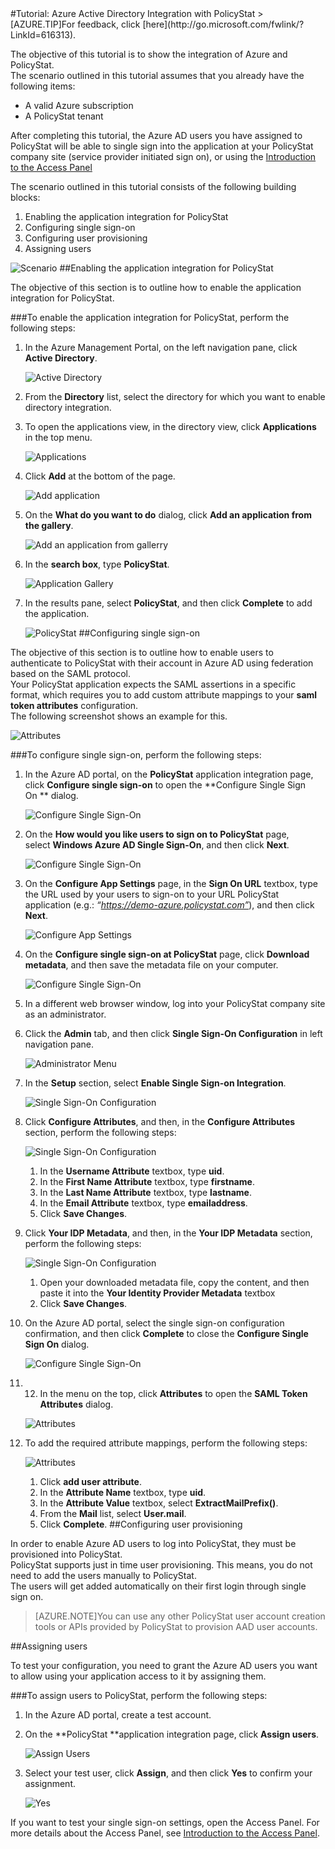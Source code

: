 <properties pageTitle="Tutorial: Azure Active Directory Integration with PolicyStat | Windows Azure" description="Learn how to use PolicyStat with Azure Active Directory to enable single sign-on, automated provisioning, and more!." services="active-directory" authors="MarkusVi"  documentationCenter="na" manager="stevenpo"/>
<tags ms.service="active-directory" ms.devlang="na" ms.topic="article" ms.tgt_pltfrm="na" ms.workload="identity" ms.date="08/01/2015" ms.author="markvi" />
#Tutorial: Azure Active Directory Integration with PolicyStat
>[AZURE.TIP]For feedback, click [here](http://go.microsoft.com/fwlink/?LinkId=616313).
  
The objective of this tutorial is to show the integration of Azure and PolicyStat.  
The scenario outlined in this tutorial assumes that you already have the following items:

-   A valid Azure subscription
-   A PolicyStat tenant
  
After completing this tutorial, the Azure AD users you have assigned to PolicyStat will be able to single sign into the application at your PolicyStat company site (service provider initiated sign on), or using the [Introduction to the Access Panel](https://msdn.microsoft.com/zh-cn/library/dn308586)
  
The scenario outlined in this tutorial consists of the following building blocks:

1.  Enabling the application integration for PolicyStat
2.  Configuring single sign-on
3.  Configuring user provisioning
4.  Assigning users

![Scenario](./media/active-directory-saas-policystat-tutorial/IC808662.png "Scenario")
##Enabling the application integration for PolicyStat
  
The objective of this section is to outline how to enable the application integration for PolicyStat.

###To enable the application integration for PolicyStat, perform the following steps:

1.  In the Azure Management Portal, on the left navigation pane, click **Active Directory**.

    ![Active Directory](./media/active-directory-saas-policystat-tutorial/IC700993.png "Active Directory")

2.  From the **Directory** list, select the directory for which you want to enable directory integration.

3.  To open the applications view, in the directory view, click **Applications** in the top menu.

    ![Applications](./media/active-directory-saas-policystat-tutorial/IC700994.png "Applications")

4.  Click **Add** at the bottom of the page.

    ![Add application](./media/active-directory-saas-policystat-tutorial/IC749321.png "Add application")

5.  On the **What do you want to do** dialog, click **Add an application from the gallery**.

    ![Add an application from gallerry](./media/active-directory-saas-policystat-tutorial/IC749322.png "Add an application from gallerry")

6.  In the **search box**, type **PolicyStat**.

    ![Application Gallery](./media/active-directory-saas-policystat-tutorial/IC808627.png "Application Gallery")

7.  In the results pane, select **PolicyStat**, and then click **Complete** to add the application.

    ![PolicyStat](./media/active-directory-saas-policystat-tutorial/IC810430.png "PolicyStat")
##Configuring single sign-on
  
The objective of this section is to outline how to enable users to authenticate to PolicyStat with their account in Azure AD using federation based on the SAML protocol.  
Your PolicyStat application expects the SAML assertions in a specific format, which requires you to add custom attribute mappings to your **saml token attributes** configuration.  
The following screenshot shows an example for this.

![Attributes](./media/active-directory-saas-policystat-tutorial/IC808628.png "Attributes")

###To configure single sign-on, perform the following steps:

1.  In the Azure AD portal, on the **PolicyStat** application integration page, click **Configure single sign-on** to open the **Configure Single Sign On ** dialog.

    ![Configure Single Sign-On](./media/active-directory-saas-policystat-tutorial/IC808629.png "Configure Single Sign-On")

2.  On the **How would you like users to sign on to PolicyStat** page, select **Windows Azure AD Single Sign-On**, and then click **Next**.

    ![Configure Single Sign-On](./media/active-directory-saas-policystat-tutorial/IC808630.png "Configure Single Sign-On")

3.  On the **Configure App Settings** page, in the **Sign On URL** textbox, type the URL used by your users to sign-on to your URL PolicyStat application (e.g.: *“https://demo-azure.policystat.com”*), and then click **Next**.

    ![Configure App Settings](./media/active-directory-saas-policystat-tutorial/IC808631.png "Configure App Settings")

4.  On the **Configure single sign-on at PolicyStat** page, click **Download metadata**, and then save the metadata file on your computer.

    ![Configure Single Sign-On](./media/active-directory-saas-policystat-tutorial/IC808632.png "Configure Single Sign-On")

5.  In a different web browser window, log into your PolicyStat company site as an administrator.

6.  Click the **Admin** tab, and then click **Single Sign-On Configuration** in left navigation pane.

    ![Administrator Menu](./media/active-directory-saas-policystat-tutorial/IC808633.png "Administrator Menu")

7.  In the **Setup** section, select **Enable Single Sign-on Integration**.

    ![Single Sign-On Configuration](./media/active-directory-saas-policystat-tutorial/IC808634.png "Single Sign-On Configuration")

8.  Click **Configure Attributes**, and then, in the **Configure Attributes** section, perform the following steps:

    ![Single Sign-On Configuration](./media/active-directory-saas-policystat-tutorial/IC808635.png "Single Sign-On Configuration")

    1.  In the **Username Attribute** textbox, type **uid**.
    2.  In the **First Name Attribute** textbox, type **firstname**.
    3.  In the **Last Name Attribute** textbox, type **lastname**.
    4.  In the **Email Attribute** textbox, type **emailaddress**.
    5.  Click **Save Changes**.

9.  Click **Your IDP Metadata**, and then, in the **Your IDP Metadata** section, perform the following steps:

    ![Single Sign-On Configuration](./media/active-directory-saas-policystat-tutorial/IC808635.png "Single Sign-On Configuration")

    1.  Open your downloaded metadata file, copy the content, and then paste it into the **Your Identity Provider Metadata** textbox
    2.  Click **Save Changes**.

10. On the Azure AD portal, select the single sign-on configuration confirmation, and then click **Complete** to close the **Configure Single Sign On** dialog.

    ![Configure Single Sign-On](./media/active-directory-saas-policystat-tutorial/IC771723.png "Configure Single Sign-On")

11. 12. In the menu on the top, click **Attributes** to open the **SAML Token Attributes** dialog.

    ![Attributes](./media/active-directory-saas-policystat-tutorial/IC795920.png "Attributes")

13. To add the required attribute mappings, perform the following steps:

    ![Attributes](./media/active-directory-saas-policystat-tutorial/IC804823.png "Attributes")

    1.  Click **add user attribute**.
    2.  In the **Attribute Name** textbox, type **uid**.
    3.  In the **Attribute Value** textbox, select **ExtractMailPrefix()**.
    4.  From the **Mail** list, select **User.mail**.
    5.  Click **Complete**.
##Configuring user provisioning
  
In order to enable Azure AD users to log into PolicyStat, they must be provisioned into PolicyStat.  
PolicyStat supports just in time user provisioning. This means, you do not need to add the users manually to PolicyStat.  
The users will get added automatically on their first login through single sign on.

>[AZURE.NOTE]You can use any other PolicyStat user account creation tools or APIs provided by PolicyStat to provision AAD user accounts.

##Assigning users
  
To test your configuration, you need to grant the Azure AD users you want to allow using your application access to it by assigning them.

###To assign users to PolicyStat, perform the following steps:

1.  In the Azure AD portal, create a test account.

2.  On the **PolicyStat **application integration page, click **Assign users**.

    ![Assign Users](./media/active-directory-saas-policystat-tutorial/IC808636.png "Assign Users")

3.  Select your test user, click **Assign**, and then click **Yes** to confirm your assignment.

    ![Yes](./media/active-directory-saas-policystat-tutorial/IC767830.png "Yes")
  
If you want to test your single sign-on settings, open the Access Panel. For more details about the Access Panel, see [Introduction to the Access Panel](https://msdn.microsoft.com/zh-cn/library/dn308586).